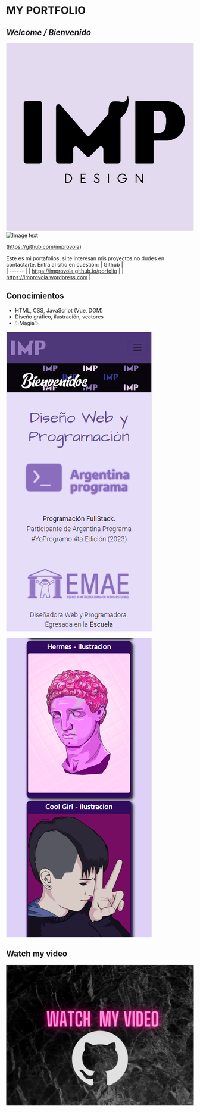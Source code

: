 # MY PORTFOLIO
## _Welcome / Bienvenido_

![Image text](https://github.com/improvola/porfolio/blob/gh-pages/img/impdesign.png)
![Image text](https://github.com/improvola/porfolio/blob/gh-pages/img/Welcome.gif)

(https://github.com/improvola)

Este es mi portafolios, si te interesan mis proyectos no dudes en contactarte.
Entra al sitio en cuestión: 
| Github |  
| ------ |
| https://improvola.github.io/porfolio |
| https://improvola.wordpress.com |

## Conocimientos
- HTML, CSS, JavaScript (Vue, DOM)
- Diseño gráfico, ilustración, vectores
- ✨Magia✨


![Image text](https://github.com/improvola/porfolio/blob/gh-pages/img/main-screen.png)

![Image text](https://github.com/improvola/porfolio/blob/gh-pages/img/main-screen1.png)

## Watch my video 
[![Alt text](https://github.com/improvola/porfolio/blob/gh-pages/img/watch.png)](https://www.youtube.com/watch?v=Ibc1G2UXUuI)

